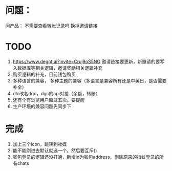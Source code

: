 
# 问题：
问产品： 不需要查看转账记录吗
换掉邀请链接


# TODO
1. https://www.degpt.ai?invite=Cruj9oS5NO 邀请链接要更新，新邀请的要写入数据库等相关逻辑，邀请奖励相关逻辑补充
2. 购买逻辑的补充，目前钱包购买
3. 多种语言的兼容， 多种主题的兼容（多语言是兼容所有还是中英日，是否需要补全）
4. dlc改名dgc，dgc的api对接（余额，转账）
5. 还有个有浏览用户超过五次。要提醒
6. 生产环境的兼容问题先同步下
   



# 完成
1. 加上三个icon，跳转到社媒
2. 能不能刚进去默认就选一个。然后要互斥()
3. 钱包登录的逻辑还没打通，新增id为钱包address，删除原来的指纹登录的所有chats

   